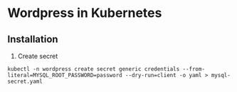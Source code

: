# Wordpress in Kubernetes

## Installation

1. Create secret
```
kubectl -n wordpress create secret generic credentials --from-literal=MYSQL_ROOT_PASSWORD=password --dry-run=client -o yaml > mysql-secret.yaml
```